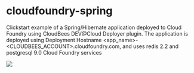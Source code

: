 cloudfoundry-spring
===================

Clickstart example of a Spring/Hibernate application deployed to Cloud Foundry using CloudBees DEV@Cloud Deployer plugin.
The application is deployed using Deployment Hostname &lt;app_name&gt;-&lt;CLOUDBEES_ACCOUNT&gt;.cloudfoundry.com, and uses redis 2.2 and postgresql 9.0 Cloud Foundry services

<a href="https://grandcentral.cloudbees.com/?CB_clickstart=https://raw.github.com/mqprichard/cloudfoundry-spring/master/clickstart.json"><img src="https://d3ko533tu1ozfq.cloudfront.net/clickstart/deployInstantly.png"/></a>

